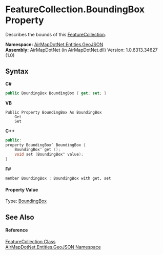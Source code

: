 # FeatureCollection.BoundingBox Property 
 

Describes the bounds of this <a href="2ee52f5c-fdf3-74a3-a2d0-ceb792502879">FeatureCollection</a>.

**Namespace:**&nbsp;<a href="1d543ca6-8481-5d96-aca1-a1b2d108871c">AirMapDotNet.Entities.GeoJSON</a><br />**Assembly:**&nbsp;AirMapDotNet (in AirMapDotNet.dll) Version: 1.0.6313.34627 (1.0)

## Syntax

**C#**<br />
``` C#
public BoundingBox BoundingBox { get; set; }
```

**VB**<br />
``` VB
Public Property BoundingBox As BoundingBox
	Get
	Set
```

**C++**<br />
``` C++
public:
property BoundingBox^ BoundingBox {
	BoundingBox^ get ();
	void set (BoundingBox^ value);
}
```

**F#**<br />
``` F#
member BoundingBox : BoundingBox with get, set

```


#### Property Value
Type: <a href="20ac6f55-39e2-3a96-2d6d-ebf660bc398a">BoundingBox</a>

## See Also


#### Reference
<a href="2ee52f5c-fdf3-74a3-a2d0-ceb792502879">FeatureCollection Class</a><br /><a href="1d543ca6-8481-5d96-aca1-a1b2d108871c">AirMapDotNet.Entities.GeoJSON Namespace</a><br />